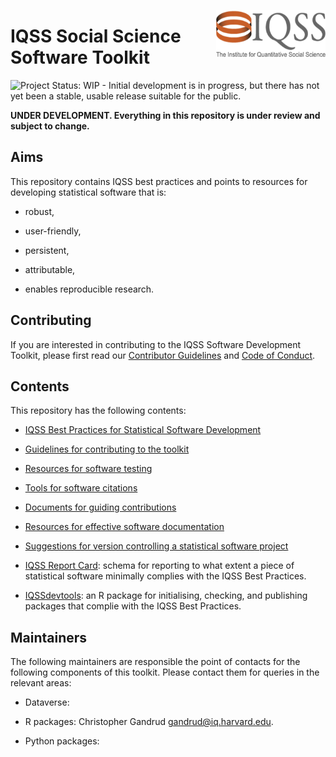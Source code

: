 [<img src="img/iqss_long_logo.png" align="right" height="75" width ="175"/>](http://www.iq.harvard.edu/)

# IQSS Social Science Software Toolkit

![Project Status: WIP - Initial development is in progress, but there has not yet been a stable, usable release suitable for the public.](http://www.repostatus.org/badges/latest/wip.svg)

**UNDER DEVELOPMENT. Everything in this repository is under review and subject to change.**

## Aims

This repository contains IQSS best practices and points to resources for developing statistical software that is:

-   robust,

-   user-friendly,

-   persistent,

-   attributable,

-   enables reproducible research.

## Contributing

If you are interested in contributing to the IQSS Software Development Toolkit, please first read our [Contributor Guidelines](CONTRIBUTING.md) and [Code of Conduct](contributing/iqss_code_of_conduct.md).

## Contents

This repository has the following contents:

-   [IQSS Best Practices for Statistical Software Development](iqss_sss_best_practices.md)

-   [Guidelines for contributing to the toolkit](CONTRIBUTING.md)

-   [Resources for software testing](testing/)

-   [Tools for software citations](citation/)

-   [Documents for guiding contributions](contributing/)

-   [Resources for effective software documentation](documentation/)

-   [Suggestions for version controlling a statistical software project](version_control/)

-   [IQSS Report Card](report_card/): schema for reporting to what extent a piece of statistical software minimally complies with the IQSS Best Practices.

-   [IQSSdevtools](https://github.com/IQSS/IQSSdevtools): an R package for initialising, checking, and publishing packages that complie with the IQSS Best Practices.

## Maintainers

The following maintainers are responsible the point of contacts for the following components of this toolkit. Please contact them for queries in the relevant areas:

-   Dataverse:

-   R packages: Christopher Gandrud gandrud@iq.harvard.edu.

-   Python packages:
